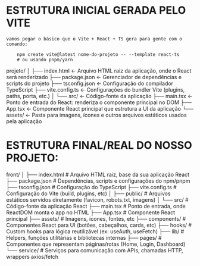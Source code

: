 # ESTRUTURA INICIAL GERADA PELO VITE

    vamos pegar o básico que o Vite + React + TS gera para gente com o comando:

        npm create vite@latest nome-do-projeto -- --template react-ts
        # ou usando pnpm/yarn

projeto/
│
├── index.html           ← Arquivo HTML raiz da aplicação, onde o React será renderizado
├── package.json         ← Gerenciador de dependências e scripts do projeto
├── tsconfig.json        ← Configuração do compilador TypeScript
├── vite.config.ts       ← Configurações do bundler Vite (plugins, paths, porta, etc.)
│
└── src/                 ← Código-fonte da aplicação
    ├── main.tsx    ← Ponto de entrada do React: renderiza o componente principal no DOM
    ├── App.tsx          ← Componente React principal que estrutura a UI da aplicação
    └── assets/          ← Pasta para imagens, ícones e outros arquivos estáticos usados pela aplicação

# ESTRUTURA FINAL/REAL DO NOSSO PROJETO: 

front/
│
├── index.html    # Arquivo HTML raiz, base da sua aplicação React
├── package.json  # Dependências, scripts e configurações do npm/pnpm
├── tsconfig.json  # Configuração do TypeScript
├── vite.config.ts  # Configuração do Vite (build, plugins, etc)
│
├── public/ # Arquivos estáticos servidos diretamente (favicon, robots.txt, imagens)
│
└── src/               # Código-fonte da aplicação React
    ├── main.tsx      # Ponto de entrada, onde ReactDOM monta o app no HTML
    ├── App.tsx       # Componente React principal
    ├── assets/       # Imagens, ícones, fontes, etc
    ├── components/   # Componentes React para UI (botões, cabeçalhos, cards, etc)
    ├── hooks/    # Custom hooks para lógica reutilizável (ex: useAuth, useFetch)
    ├── lib/      # Helpers, funções utilitárias e bibliotecas internas
    ├── pages/    # Componentes que representam páginas/rotas (Home, Login, Dashboard)
    └── service/                # Serviços para comunicação com APIs, chamadas HTTP, wrappers axios/fetch
